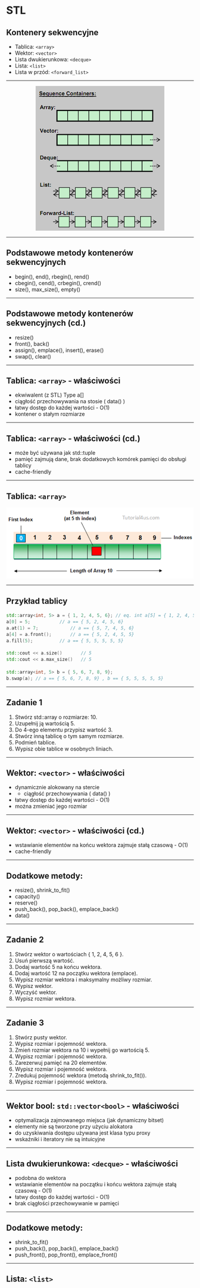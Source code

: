 # STL

## Kontenery sekwencyjne

* Tablica: `<array>`
* Wektor: `<vector>`
* Lista dwukierunkowa: `<decque>`
* Lista: `<list>`
* Lista w przód: `<forward_list>`

___

<div style="text-align: center"><img src="img/seq_cont.png"></div>

___

## Podstawowe metody kontenerów sekwencyjnych

* <!-- .element: class="fragment fade-in" -->begin(), end(), rbegin(), rend()
* <!-- .element: class="fragment fade-in" -->cbegin(), cend(), crbegin(), crend()
* <!-- .element: class="fragment fade-in" -->size(), max_size(), empty()

___

## Podstawowe metody kontenerów sekwencyjnych (cd.)

* <!-- .element: class="fragment fade-in" -->resize()
* <!-- .element: class="fragment fade-in" -->front(), back()
* <!-- .element: class="fragment fade-in" -->assign(), emplace(), insert(), erase()
* <!-- .element: class="fragment fade-in" -->swap(), clear()

___

## Tablica: `<array>` - właściwości

* <!-- .element: class="fragment fade-in" -->ekwiwalent (z STL) Type a[]
* <!-- .element: class="fragment fade-in" -->ciągłość przechowywania na stosie ( data() ) 
* <!-- .element: class="fragment fade-in" -->łatwy dostęp do każdej wartości - O(1) 
* <!-- .element: class="fragment fade-in" -->kontener o stałym rozmiarze
 
___

## Tablica: `<array>` - właściwości (cd.)

* <!-- .element: class="fragment fade-in" -->może być używana jak std::tuple 
* <!-- .element: class="fragment fade-in" -->pamięć zajmują dane, brak dodatkowych komórek pamięci do obsługi tablicy
* <!-- .element: class="fragment fade-in" -->cache-friendly

___

## Tablica: `<array>`

<div style="text-align: center"><img src="img/array.png"></div>

___

## Przykład tablicy

```cpp
std::array<int, 5> a = { 1, 2, 4, 5, 6}; // eq. int a[5] = { 1, 2, 4, 5, 6};
a[0] = 5;			// a == { 5, 2, 4, 5, 6}
a.at(1) = 7;			// a == { 5, 7, 4, 5, 6}
a[4] = a.front();		// a == { 5, 2, 4, 5, 5}
a.fill(5);			// a == { 5, 5, 5, 5, 5}

std::cout << a.size() 		// 5
std::cout << a.max_size() 	// 5

std::array<int, 5> b = { 5, 6, 7, 8, 9};
b.swap(a); // a == { 5, 6, 7, 8, 9} , b == { 5, 5, 5, 5, 5}
```

___

## Zadanie 1

1. Stwórz std::array o rozmiarze: 10.
2. Uzupełnij ją wartością 5.
3. Do 4-ego elementu przypisz wartość 3.
4. Stwórz inną tablicę o tym samym rozmiarze.
5. Podmień tablice.
6. Wypisz obie tablice w osobnych liniach.

___

## Wektor: `<vector>` - właściwości

* <!-- .element: class="fragment fade-in" -->dynamicznie alokowany na stercie
* * <!-- .element: class="fragment fade-in" -->ciągłość przechowywania ( data() ) 
* <!-- .element: class="fragment fade-in" -->łatwy dostęp do każdej wartości - O(1) 
* <!-- .element: class="fragment fade-in" -->można zmieniać jego rozmiar

___

## Wektor: `<vector>` - właściwości (cd.)

* <!-- .element: class="fragment fade-in" -->wstawianie elementów na końcu wektora zajmuje stałą czasową - O(1)
* <!-- .element: class="fragment fade-in" -->cache-friendly

___

## Dodatkowe metody:

* <!-- .element: class="fragment fade-in" -->resize(), shrink_to_fit()
* <!-- .element: class="fragment fade-in" -->capacity()
* <!-- .element: class="fragment fade-in" -->reserve()
* <!-- .element: class="fragment fade-in" -->push_back(), pop_back(), emplace_back()
* <!-- .element: class="fragment fade-in" -->data()

___

## Zadanie 2

1. Stwórz wektor o wartościach { 1, 2, 4, 5, 6 }.
2. Usuń pierwszą wartość.
3. Dodaj wartość 5 na końcu wektora.
4. Dodaj wartość 12 na początku wektora (emplace).
5. Wypisz rozmiar wektora i maksymalny możliwy rozmiar.
6. Wypisz wektor.
7. Wyczyść wektor.
8. Wypisz rozmiar wektora.

___

## Zadanie 3

1. Stwórz pusty wektor.
2. Wypisz rozmiar i pojemność wektora.
3. Zmień rozmiar wektora na 10 i wypełnij go wartością 5.
4. Wypisz rozmiar i pojemność wektora.
5. Zarezerwuj pamięć na 20 elementów.
6. Wypisz rozmiar i pojemność wektora.
7. Zredukuj pojemność wektora (metodą shrink_to_fit()).
8. Wypisz rozmiar i pojemność wektora.

___

## Wektor bool: `std::vector<bool>` - właściwości

* <!-- .element: class="fragment fade-in" -->optymalizacja zajmowanego miejsca (jak dynamiczny bitset)
* <!-- .element: class="fragment fade-in" -->elementy nie są tworzone przy użyciu alokatora
* <!-- .element: class="fragment fade-in" -->do uzyskiwania dostępu używana jest klasa typu proxy
* <!-- .element: class="fragment fade-in" -->wskaźniki i iteratory nie są intuicyjne
  
___

## Lista dwukierunkowa: `<decque>` - właściwości

* <!-- .element: class="fragment fade-in" -->podobna do wektora
* <!-- .element: class="fragment fade-in" -->wstawianie elementów na początku i końcu wektora zajmuje stałą czasową - O(1)
* <!-- .element: class="fragment fade-in" -->łatwy dostęp do każdej wartości - O(1) 
* <!-- .element: class="fragment fade-in" -->brak ciągłości przechowywanie w pamięci
  
___

## Dodatkowe metody:

* <!-- .element: class="fragment fade-in" -->shrink_to_fit()
* <!-- .element: class="fragment fade-in" -->push_back(), pop_back(), emplace_back()
* <!-- .element: class="fragment fade-in" -->push_front(), pop_front(), emplace_front()

___

## Lista: `<list>`